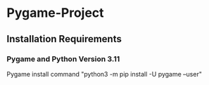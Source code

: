 # Pygame-Project

## Installation Requirements 

### Pygame and Python Version 3.11
Pygame install command  "python3 -m pip install -U pygame –user"
